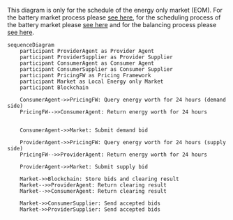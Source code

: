 This diagram is only for the schedule of the energy only market (EOM). For the battery market process please [see here](./seq_diagrams/battery_market.md), for the scheduling process of the battery market please [see here](./seq_diagrams/battery_schedule_seq.md) and for the balancing process please [see here](./seq_diagrams/balancing.md).

```mermaid
sequenceDiagram
    participant ProviderAgent as Provider Agent
    participant ProviderSupplier as Provider Supplier
    participant ConsumerAgent as Consumer Agent
    participant ConsumerSupplier as Consumer Supplier
    participant PricingFW as Pricing Framework
    participant Market as Local Energy only Market
    participant Blockchain

    ConsumerAgent->>PricingFW: Query energy worth for 24 hours (demand side)
    PricingFW-->>ConsumerAgent: Return energy worth for 24 hours


    ConsumerAgent->>Market: Submit demand bid

    ProviderAgent->>PricingFW: Query energy worth for 24 hours (supply side)
    PricingFW-->>ProviderAgent: Return energy worth for 24 hours

    ProviderAgent->>Market: Submit supply bid

    Market->>Blockchain: Store bids and clearing result
    Market-->>ProviderAgent: Return clearing result
    Market-->>ConsumerAgent: Return clearing result

    Market->>ConsumerSupplier: Send accepted bids
    Market->>ProviderSupplier: Send accepted bids
```
